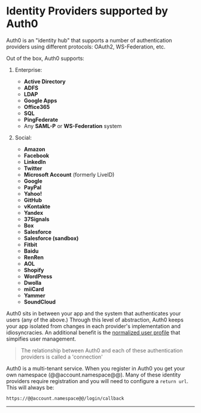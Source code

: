 # Identity Providers supported by Auth0

Auth0 is an "identity hub" that supports a number of authentication providers using different protocols: OAuth2, WS-Federation, etc. 

Out of the box, Auth0 supports:

1. Enterprise: 
	* __Active Directory__ 
	* __ADFS__
	* __LDAP__
	* __Google Apps__
	* __Office365__
	* __SQL__
	* __PingFederate__
	* Any __SAML-P__ or __WS-Federation__ system

2. Social: 
	* __Amazon__
	* __Facebook__
	* __LinkedIn__
	* __Twitter__
	* __Microsoft Account__ (formerly LiveID)
	* __Google__
	* __PayPal__
	* __Yahoo!__
	* __GitHub__
	* __vKontakte__
	* __Yandex__
	* __37Signals__
	* __Box__
	* __Salesforce__
	* __Salesforce (sandbox)__
	* __Fitbit__
	* __Baidu__
	* __RenRen__
	* __AOL__
	* __Shopify__
	* __WordPress__
	* __Dwolla__
	* __miiCard__
	* __Yammer__
	* __SoundCloud__


Auth0 sits in between your app and the system that authenticates your users (any of the above.) Through this level of abstraction, Auth0 keeps your app isolated from changes in each provider's implementation and idiosyncracies. An additional benefit is the [normalized user profile](user-profile) that simpifies user management.

> The relationship between Auth0 and each of these authentication providers is called a 'connection'

Auth0 is a multi-tenant service. When you register in Auth0 you get your own namespace (@@account.namespace@@). Many of these identity providers require registration and you will need to configure a `return url`. This will always be:

	https://@@account.namespace@@/login/callback

---
